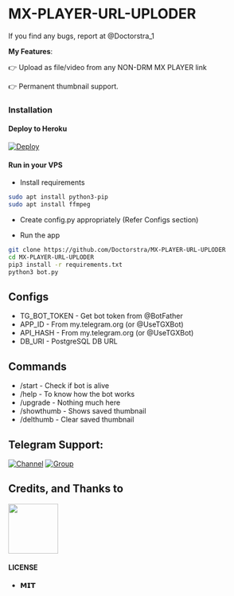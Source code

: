 # MX-PLAYER-URL-UPLODER
If you find any bugs, report at @Doctorstra_1

**My Features**:

👉 Upload as file/video from any NON-DRM MX PLAYER link

👉 Permanent thumbnail support.

### Installation


#### Deploy to Heroku

[![Deploy](https://www.herokucdn.com/deploy/button.svg)](https://www.heroku.com/deploy?template=https://github.com/followshimulproton/MX-PLAYER-URL-UPLODER-BOT)

#### Run in your VPS

* Install requirements

```sh
sudo apt install python3-pip
sudo apt install ffmpeg
```

* Create config.py appropriately (Refer Configs section)

* Run the app

```sh
git clone https://github.com/Doctorstra/MX-PLAYER-URL-UPLODER
cd MX-PLAYER-URL-UPLODER
pip3 install -r requirements.txt
python3 bot.py
```

## Configs

* TG_BOT_TOKEN  - Get bot token from @BotFather
* APP_ID        - From my.telegram.org (or @UseTGXBot)
* API_HASH      - From my.telegram.org (or @UseTGXBot)
* DB_URI        - PostgreSQL DB URL

## Commands

* /start             - Check if bot is alive
* /help              - To know how the bot works
* /upgrade           - Nothing much here
* /showthumb         - Shows saved thumbnail
* /delthumb          - Clear saved thumbnail


## Telegram Support:

[![Channel](https://img.shields.io/badge/TG-Channel-30302f?style=flat&logo=telegram)](https://t.me/Doctorstra_1)
[![Group](https://img.shields.io/badge/TG-Group-30302f?style=flat&logo=telegram)](https://t.me/Doctorstra_1)

## Credits, and Thanks to

<p align="left">
<a href="https://t.me/+PyobDAisj5BjYmI1" target="blank"><img align="center" src="https://telegra.ph/file/b47746769d45aaa62d4b2.png" height="100" width="100" /></a> &nbsp;&nbsp;
</p>

#### LICENSE
- **𝗠𝗜𝗧**
